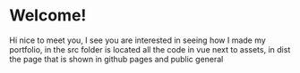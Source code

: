 # Welcome!
Hi nice to meet you, I see you are interested in seeing how I made my portfolio, in the src folder is located all the code in vue next to assets, in dist the page that is shown in github pages and public general